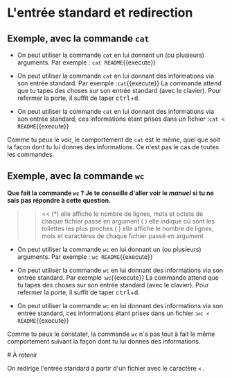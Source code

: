 # L'entrée standard et redirection

## Exemple, avec la commande `cat`

* On peut utiliser la commande `cat` en lui donnant un (ou plusieurs) arguments. Par exemple :
  `cat README`{{execute}} 

* On peut utiliser la commande `cat` en lui donnant des informations via son entrée standard. Par exemple :`cat`{{execute}}
  La commande attend que tu tapes des choses sur son entrée standard (avec le clavier).
  Pour refermer la porte, il suffit de taper <kbd>ctrl</kbd>+<kbd>d</kbd>.

* On peut utiliser la commande `cat` en lui donnant des informations via son entrée standard, ces informations étant prises dans un fichier :`cat < README`{{execute}}

Comme tu peux le voir, le comportement de `cat` est le même, quel que soit la façon dont tu lui donnes des informations.
Ce n'est pas le cas de toutes les commandes.


## Exemple, avec la commande `wc`

**Que fait la commande `wc` ? Je te conseille d'aller voir le *manuel* si tu ne sais pas répondre à cette question.**
>> <<
(*) elle affiche le nombre de lignes, mots et octets de chaque fichier passé en argument
( ) elle indique où sont les toilettes les plus proches
( ) elle affiche le nombre de lignes, mots et caractères de chaque fichier passé en argument


* On peut utiliser la commande `wc` en lui donnant un (ou plusieurs) arguments. Par exemple :
  `wc README`{{execute}} 

* On peut utiliser la commande `wc` en lui donnant des informations via son entrée standard. Par exemple :`wc`{{execute}}
  La commande attend que tu tapes des choses sur son entrée standard (avec le clavier).
  Pour refermer la porte, il suffit de taper <kbd>ctrl</kbd>+<kbd>d</kbd>.

* On peut utiliser la commande `wc` en lui donnant des informations via son entrée standard, ces informations étant prises dans un fichier :`wc < README`{{execute}}


Comme tu peux le constater, la commande `wc` n'a pas tout à fait le même comportement suivant la façon dont tu lui donnes des informations.


# À retenir

On redirige l'entrée standard à partir d'un fichier avec le caractère `<` .
